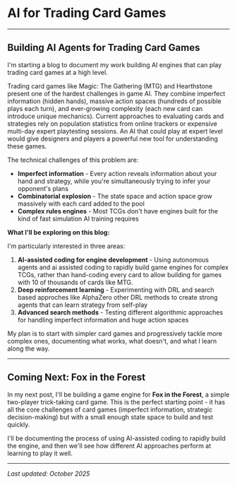 # AI for Trading Card Games

---

## Building AI Agents for Trading Card Games

I'm starting a blog to document my work building AI engines that can play trading card games at a high level.

Trading card games like Magic: The Gathering (MTG) and Hearthstone present one of the hardest challenges in game AI. They combine imperfect information (hidden hands), massive action spaces (hundreds of possible plays each turn), and ever-growing complexity (each new card can introduce unique mechanics). Current approaches to evaluating cards and strategies rely on population statistics from online trackers or expensive multi-day expert playtesting sessions. An AI that could play at expert level would give designers and players a powerful new tool for understanding these games.

The technical challenges of this problem are:

- **Imperfect information** - Every action reveals information about your hand and strategy, while you're simultaneously trying to infer your opponent's plans
- **Combinatorial explosion** - The state space and action space grow massively with each card added to the pool
- **Complex rules engines** - Most TCGs don't have engines built for the kind of fast simulation AI training requires

**What I'll be exploring on this blog:**

I'm particularly interested in three areas:

1. **AI-assisted coding for engine development** - Using autonomous agents and ai assisted coding to rapidly build game engines for complex TCGs, rather than hand-coding every card to allow building for games with 10 of thousands of cards like MTG.
2. **Deep reinforcement learning** - Experimenting with DRL and search based approches like AlphaZero other DRL methods to create strong agents that can learn strategy from self-play
3. **Advanced search methods** - Testing different algorithmic approaches for handling imperfect information and huge action spaces

My plan is to start with simpler card games and progressively tackle more complex ones, documenting what works, what doesn't, and what I learn along the way.

---

## Coming Next: Fox in the Forest

In my next post, I'll be building a game engine for **Fox in the Forest**, a simple two-player trick-taking card game. This is the perfect starting point - it has all the core challenges of card games (imperfect information, strategic decision-making) but with a small enough state space to build and test quickly.

I'll be documenting the process of using AI-assisted coding to rapidly build the engine, and then we'll see how different AI approaches perform at learning to play it well.

---

*Last updated: October 2025*
